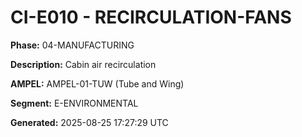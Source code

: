 # CI-E010 - RECIRCULATION-FANS

**Phase:** 04-MANUFACTURING

**Description:** Cabin air recirculation

**AMPEL:** AMPEL-01-TUW (Tube and Wing)

**Segment:** E-ENVIRONMENTAL

**Generated:** 2025-08-25 17:27:29 UTC
